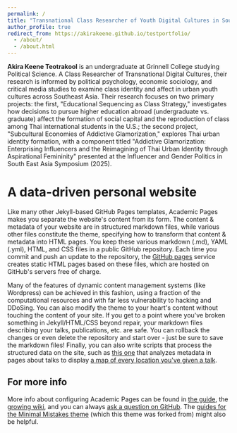 ```yaml
---
permalink: /
title: "Transnational Class Researcher of Youth Digital Cultures in Southeast Asia"
author_profile: true
redirect_from: https://akirakeene.github.io/testportfolio/
  - /about/
  - /about.html
---
```

**Akira Keene Teotrakool** is an undergraduate at Grinnell College studying Political Science. A Class Researcher of Transnational Digital Cultures, their research is informed by political psychology, economic sociology, and critical media studies to examine class identity and affect in urban youth cultures across Southeast Asia. Their research focuses on two primary projects: the first, "Educational Sequencing as Class Strategy," investigates how decisions to pursue higher education abroad (undergraduate vs. graduate) affect the formation of social capital and the reproduction of class among Thai international students in the U.S.; the second project, "Subcultural Economies of Addictive Glamorization," explores Thai urban identity formation, with a component titled "Addictive Glamorization: Enterprising Influencers and the Reimagining of Thai Urban Identity through Aspirational Femininity" presented at the Influencer and Gender Politics in South East Asia Symposium (2025). 

A data-driven personal website
======
Like many other Jekyll-based GitHub Pages templates, Academic Pages makes you separate the website's content from its form. The content & metadata of your website are in structured markdown files, while various other files constitute the theme, specifying how to transform that content & metadata into HTML pages. You keep these various markdown (.md), YAML (.yml), HTML, and CSS files in a public GitHub repository. Each time you commit and push an update to the repository, the [GitHub pages](https://pages.github.com/) service creates static HTML pages based on these files, which are hosted on GitHub's servers free of charge.

Many of the features of dynamic content management systems (like Wordpress) can be achieved in this fashion, using a fraction of the computational resources and with far less vulnerability to hacking and DDoSing. You can also modify the theme to your heart's content without touching the content of your site. If you get to a point where you've broken something in Jekyll/HTML/CSS beyond repair, your markdown files describing your talks, publications, etc. are safe. You can rollback the changes or even delete the repository and start over - just be sure to save the markdown files! Finally, you can also write scripts that process the structured data on the site, such as [this one](https://github.com/academicpages/academicpages.github.io/blob/master/talkmap.ipynb) that analyzes metadata in pages about talks to display [a map of every location you've given a talk](https://academicpages.github.io/talkmap.html).


For more info
------
More info about configuring Academic Pages can be found in [the guide](https://academicpages.github.io/markdown/), the [growing wiki](https://github.com/academicpages/academicpages.github.io/wiki), and you can always [ask a question on GitHub](https://github.com/academicpages/academicpages.github.io/discussions). The [guides for the Minimal Mistakes theme](https://mmistakes.github.io/minimal-mistakes/docs/configuration/) (which this theme was forked from) might also be helpful.
